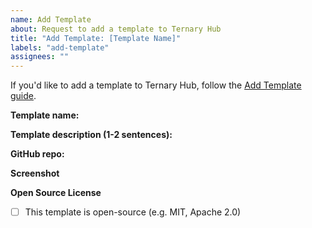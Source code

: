 ```yaml
---
name: Add Template
about: Request to add a template to Ternary Hub
title: "Add Template: [Template Name]"
labels: "add-template"
assignees: ""
---
```


If you'd like to add a template to Ternary Hub, follow the [Add Template guide](https://ternary.sh/docs/templates/add-template).

**Template name:**

**Template description (1-2 sentences):**

**GitHub repo:**

**Screenshot**

<!-- Please attach a screenshot of your template in action -->

**Open Source License**

- [ ] This template is open-source (e.g. MIT, Apache 2.0)
